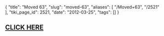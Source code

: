 {
    "title": "Moved 63",
    "slug": "moved-63",
    "aliases": [
        "/Moved+63",
        "/2521"
    ],
    "tiki_page_id": 2521,
    "date": "2012-03-25",
    "tags": []
}


## [CLICK HERE](/tags/click-here.html)